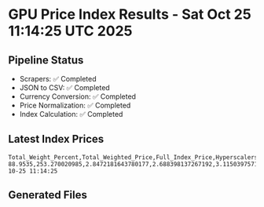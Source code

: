 # GPU Price Index Results - Sat Oct 25 11:14:25 UTC 2025

## Pipeline Status
- Scrapers: ✅ Completed
- JSON to CSV: ✅ Completed
- Currency Conversion: ✅ Completed
- Price Normalization: ✅ Completed
- Index Calculation: ✅ Completed

## Latest Index Prices
```
Total_Weight_Percent,Total_Weighted_Price,Full_Index_Price,Hyperscalers_Only_Price,Non_Hyperscalers_Only_Price,Hyperscaler_Weight,Non_Hyperscaler_Weight,Calculation_Date
88.9535,253.270020985,2.8472181643780177,2.688398137267192,3.1150397571987263,55.84,33.113499999999995,2025-10-25 11:14:25
```

## Generated Files
```
```
